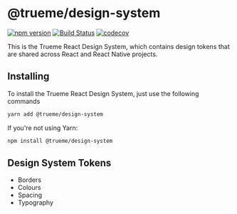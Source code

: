@trueme/design-system
===
[![npm version](https://badge.fury.io/js/%40trueme%2Fdesign-system.svg)](https://badge.fury.io/js/%40trueme%2Fdesign-system) [![Build Status](https://travis-ci.org/trueme-app/trueme-design-system.svg?branch=master)](https://travis-ci.org/trueme-app/trueme-design-system) [![codecov](https://codecov.io/gh/trueme-app/trueme-design-system/branch/master/graph/badge.svg)](https://codecov.io/gh/trueme-app/trueme-design-system)

This is the Trueme React Design System, which contains design tokens that are shared across React and React Native projects.

Installing
---
To install the Trueme React Design System, just use the following commands

```bash
yarn add @trueme/design-system
```

If you're not using Yarn:

```bash
npm install @trueme/design-system
```

Design System Tokens
---
* Borders
* Colours
* Spacing
* Typography
